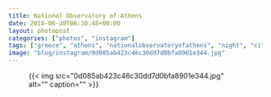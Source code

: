 ```yaml
---
title: National Observatory of Athens
date: 2018-06-30T06:30:48+00:00
layout: photopost
categories: ["photos", "instagram"]
tags: ["greece", "athens", "nationalobservatoryofathens", "night", "city"]
image: "blog/instagram/0d085ab423c46c30dd7d0bfa8901e344.jpg"
---
```


<figure class="photo photo--square">
  {{< img src="0d085ab423c46c30dd7d0bfa8901e344.jpg" alt="" caption="" >}}

</figure>


